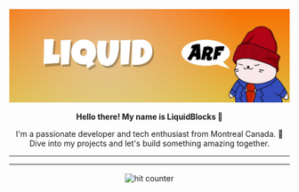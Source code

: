 <img src="./1500x500.jpg" />
<p align="center"><b>Hello there! My name is LiquidBlocks 👋</b></p>
<p align="center">I'm a passionate developer and tech enthusiast from Montreal Canada. 🍁<br/> Dive into my projects and let's build something amazing together.<p/>
<hr/>
<hr/>

<div align="center">
  <img src="https://ubshnhrr94.execute-api.ca-central-1.amazonaws.com/dev/Liquid-Blocks" alt="hit counter" align="center">
</div>
